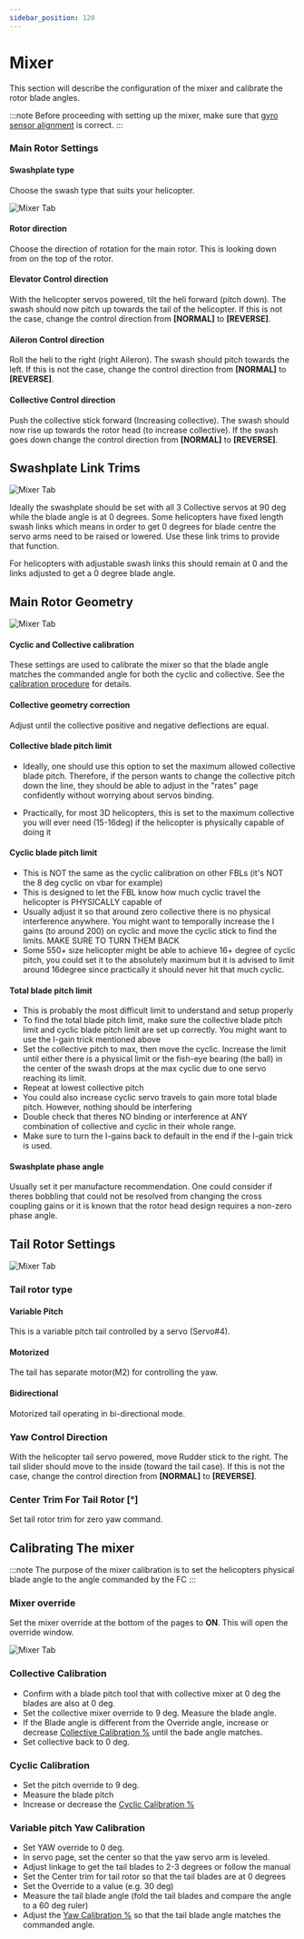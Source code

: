 ```yaml
---
sidebar_position: 120
---
```


# Mixer

This section will describe the configuration of the mixer and calibrate the rotor blade angles.

:::note
Before proceeding with setting up the mixer, make sure that [gyro sensor alignment](./Configuration#board-and-sensor-alignment) is correct.
:::

### Main Rotor Settings
#### Swashplate type
Choose the swash type that suits your helicopter.

![Mixer Tab](./img/mixer-main-rotor-settings.png)

#### Rotor direction
Choose the direction of rotation for the main rotor. This is looking down from on the top of the rotor.

#### Elevator Control direction
With the helicopter servos powered, tilt the heli forward (pitch down). The swash should now pitch up towards the tail of the helicopter. If this is not the case, change the control direction from **[NORMAL]** to **[REVERSE]**.

#### Aileron Control direction
Roll the heli to the right (right Aileron). The swash should pitch towards the left. If this is not the case, change the control direction from **[NORMAL]** to **[REVERSE]**.

#### Collective Control direction
Push the collective stick forward (Increasing collective). The swash should now rise up towards the rotor head (to increase collective). If the swash goes down change the control direction from **[NORMAL]** to **[REVERSE]**.

## Swashplate Link Trims

![Mixer Tab](./img/mixer-swashplate-link-trims.png)

Ideally the swashplate should be set with all 3 Collective servos at 90 deg while the blade angle is at 0 degrees. Some helicopters have fixed length swash links which means in order to get 0 degrees for blade centre the servo arms need to be raised or lowered. Use these link trims to provide that function.

For helicopters with adjustable swash links this should remain at 0 and the links adjusted to get a 0 degree blade angle.

## Main Rotor Geometry

![Mixer Tab](./img/mixer-main-rotor-geometry.png)

#### Cyclic and Collective calibration
These settings are used to calibrate the mixer so that the blade angle matches the commanded angle for both the cyclic and collective. See the [calibration procedure](#calibrating-the-mixer) for details.

#### Collective geometry correction

Adjust until the collective positive and negative deflections are equal.

#### Collective blade pitch limit

* Ideally, one should use this option to set the maximum allowed collective blade pitch. Therefore, if the person wants to change the collective pitch down the line, they should be able to adjust in the "rates" page confidently without worrying about servos binding.

* Practically, for most 3D helicopters, this is set to the maximum collective you will ever need (15-16deg) if the helicopter is physically capable of doing it

#### Cyclic blade pitch limit
* This is NOT the same as the cyclic calibration on other FBLs (it's NOT the 8 deg cyclic on vbar for example) 
* This is designed to let the FBL know how much cyclic travel the helicopter is PHYSICALLY capable of
* Usually adjust it so that around zero collective there is no physical interference anywhere. You might want to temporally increase the I gains (to around 200) on cyclic and move the cyclic stick to find the limits. MAKE SURE TO TURN THEM BACK
* Some 550+ size helicopter might be able to achieve 16+ degree of cyclic pitch, you could set it to the absolutely maximum but it is advised to limit around 16degree since practically it should never hit that much cyclic.


#### Total blade pitch limit
* This is probably the most difficult limit to understand and setup properly
* To find the total blade pitch limit, make sure the collective blade pitch limit and cyclic blade pitch limit are set up correctly. You might want to use the I-gain trick mentioned above
* Set the collective pitch to max, then move the cyclic. Increase the limit until either there is a physical limit or the fish-eye bearing (the ball) in the center of the swash drops at the max cyclic due to one servo reaching its limit.
* Repeat at lowest collective pitch
* You could also increase cyclic servo travels to gain more total blade pitch. However, nothing should be interfering
* Double check that theres NO binding or interference at ANY combination of collective and cyclic in their whole range.
* Make sure to turn the I-gains back to default in the end if the I-gain trick is used.

#### Swashplate phase angle
Usually set it per manufacture recommendation. One could consider if theres bobbling that could not be resolved from changing the cross coupling gains or it is known that the rotor head design requires a non-zero phase angle.

## Tail Rotor Settings

![Mixer Tab](./img/mixer-tail-rotor-settings.png)

### Tail rotor type

#### Variable Pitch
This is a variable pitch tail controlled by a servo (Servo#4).
#### Motorized
The tail has separate motor(M2) for controlling the yaw.
#### Bidirectional
Motorized tail operating in bi-directional mode.

### Yaw Control Direction
With the helicopter tail servo powered, move Rudder stick to the right. The tail slider should move to the inside (toward the tail case). If this is not the case, change the control direction from **[NORMAL]** to **[REVERSE]**.

### Center Trim For Tail Rotor [°]
Set tail rotor trim for zero yaw command.

## Calibrating The mixer
:::note
The purpose of the mixer calibration is to set the helicopters physical blade angle to the angle commanded by the FC
:::
### Mixer override
Set the mixer override at the bottom of the pages to **ON**. This will open the override window.

![Mixer Tab](./img/mixer-override.png)

### Collective Calibration
* Confirm with a blade pitch tool that with collective mixer at 0 deg the blades are also at 0 deg.  
* Set the collective mixer override to 9 deg. Measure the blade angle.   
* If the Blade angle is different from the Override angle, increase or decrease [Collective Calibration %](#cyclic-and-collective-calibration) until the bade angle matches.  
* Set collective back to 0 deg.

### Cyclic Calibration
* Set the pitch override to 9 deg.  
* Measure the blade pitch  
* Increase or decrease the [Cyclic Calibration %](#cyclic-and-collective-calibration)

### Variable pitch Yaw Calibration 
* Set YAW override to 0 deg.
* In servo page, set the center so that the yaw servo arm is leveled.
* Adjust linkage to get the tail blades to 2-3 degrees or follow the manual
* Set the Center trim for tail rotor so that the tail blades are at 0 degrees
* Set the Override to a value (e.g. 30 deg)  
* Measure the tail blade angle (fold the tail blades and compare the angle to a 60 deg ruler)
* Adjust the [Yaw Calibration %](#tail-rotor-settings) so that the tail blade angle matches the commanded angle.  
